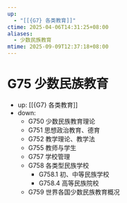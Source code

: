 ```yaml
---
up:
  - "[[{G7} 各类教育]]"
ctime: 2025-04-06T14:31:25+08:00
aliases:
  - 少数民族教育
mtime: 2025-09-09T12:37:18+08:00
---
```


# G75 少数民族教育

- up: [[{G7} 各类教育]]
- down:	
	- G750 少数民族教育理论
	- G751 思想政治教育、德育
	- G752 教学理论、教学法
	- G755 教师与学生
	- G757 学校管理
	- G758 各类型民族学校
		- G758.1 初、中等民族学校
		- G758.4 高等民族院校
	- G759 世界各国少数民族教育概况
	
